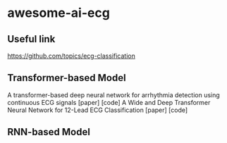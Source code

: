 # awesome-ai-ecg

## Useful link
https://github.com/topics/ecg-classification

## Transformer-based Model
A transformer-based deep neural network for arrhythmia detection using  continuous ECG signals [paper] [code]
A Wide and Deep Transformer Neural Network for 12-Lead ECG Classification [paper] [code]

## RNN-based Model
